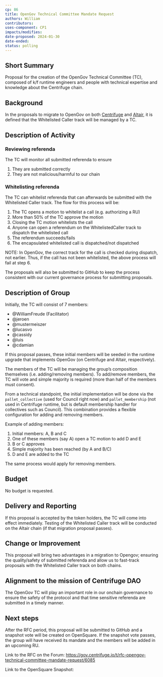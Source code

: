 ```yaml
---
cp: 86
title: OpenGov Technical Committee Mandate Request
authors: William
contributors: 
uses-component: CP1
impacts/modifies: 
date-proposed: 2024-01-30
date-ended: 
status: polling
---
```


## Short Summary

Proposal for the creation of the OpenGov Technical Committee (TC), composed of k/f runtime engineers and people with technical expertise and knowledge about the Centrifuge chain.

## Background

In the proposals to migrate to OpenGov on both [Centrifuge](https://gov.centrifuge.io/t/rfc-centrifuge-migration-to-opengov/5984) and [Altair](https://gov.centrifuge.io/t/rfc-altair-migration-to-opengov/6011), it is defined that the Whitelisted Caller track will be managed by a TC.

## Description of Activity

### Reviewing referenda

The TC will monitor all submitted referenda to ensure

1. They are submitted correctly
2. They are not malicious/harmful to our chain

### Whitelisting referenda

The TC can whitelist referenda that can afterwards be submitted with the Whitelisted Caller track. The flow for this process will be:

1. The TC opens a motion to whitelist a call (e.g. authorizing a RU)
2. More than 50% of the TC approve the motion
3. Closing the TC motion whitelists the call
4. Anyone can open a referendum on the WhitelistedCaller track to dispatch the whitelisted call
5. The referendum succeeds/fails
6. The encapsulated whitelisted call is dispatched/not dispatched

NOTE: In OpenGov, the correct track for the call is checked during dispatch, not earlier. Thus, if the call has not been whitelisted, the above process will fail at step 6.

The proposals will also be submitted to GitHub to keep the process consistent with our current governance process for submitting proposals.

## Description of Group

Initially, the TC will consist of 7 members:

* @WilliamFreude (Facilitator)
* @jeroen
* @mustermeiszer
* @lucasvo
* @cassidy 
* @luis 
* @cdamian

If this proposal passes, these initial members will be seeded in the runtime upgrade that implements OpenGov (on Centrifuge and Altair, respectively).

The members of the TC will be managing the group’s composition themselves (i.e. adding/removing members). To add/remove members, the TC will vote and simple majority is required (more than half of the members must consent).

From a technical standpoint, the initial implementation will be done via the `pallet_collective` (used for Council right now) and `pallet_membership` (not used in Centrifuge runtime, but is default membership handler for collectives such as Council). This combination provides a flexible configuration for adding and removing members.

Example of adding members:

1. Initial members: A, B and C
2. One of these members (say A) open a TC motion to add D and E
3. B or C approves
4. Simple majority has been reached (by A and B/C)
5. D and E are added to the TC

The same process would apply for removing members.

## Budget

No budget is requested.

## Delivery and Reporting

If this proposal is accepted by the token holders, the TC will come into effect immediately. Testing of the Whitelisted Caller track will be conducted on the Altair chain (if that migration proposal passes).

## Change or Improvement

This proposal will bring two advantages in a migration to Opengov; ensuring the quality/safety of submitted referenda and allow us to fast-track proposals with the Whitelisted Caller track on both chains.

## Alignment to the mission of Centrifuge DAO

The OpenGov TC will play an important role in our onchain governance to ensure the safety of the protocol and that time sensitive referenda are submitted in a timely manner.

## Next steps

After the RFC period, this proposal will be submitted to GitHub and a snapshot vote will be created on OpenSquare. If the snapshot vote passes, the group will have received its mandate and the members will be added in an upcoming RU.

Link to the RFC on the Forum: https://gov.centrifuge.io/t/rfc-opengov-technical-committee-mandate-request/6085

Link to the OpenSquare Snapshot:
